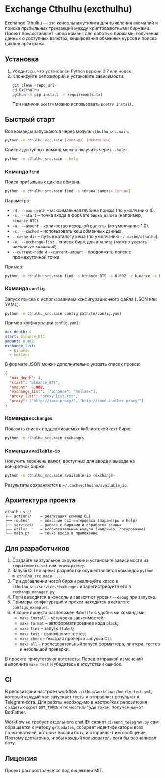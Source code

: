 # Exchange Cthulhu (excthulhu)

Exchange Cthulhu — это консольная утилита для выявления аномалий и поиска прибыльных транзакций между криптовалютными биржами. Проект предоставляет набор команд для работы с биржами, получения данных о доступных валютах, кеширования обменных курсов и поиска циклов арбитража.

## Установка

1. Убедитесь, что установлен Python версии 3.7 или новее.
2. Клонируйте репозиторий и установите зависимости:
   ```bash
   git clone <repo_url>
   cd ExCthulhu
   python -m pip install -r requirements.txt
   ```
   При наличии `poetry` можно использовать `poetry install`.

## Быстрый старт

Все команды запускаются через модуль `cthulhu_src.main`:

```bash
python -m cthulhu_src.main [КОМАНДА] [ПАРАМЕТРЫ]
```

Список доступных команд можно получить через `--help`:

```bash
python -m cthulhu_src.main --help
```

### Команда `find`

Поиск прибыльных циклов обмена.

```bash
python -m cthulhu_src.main find -s <биржа_валюта> [опции]
```

Параметры:
- `-d, --max-depth` – максимальная глубина поиска (по умолчанию 4).
- `-s, --start` – точка входа в формате `биржа_валюта` (например, `binance_BTC`).
- `-a, --amount` – количество исходной валюты (по умолчанию 1.0).
- `-c, --cached` – использовать кеш обменных данных.
- `--cache-dir` – путь к каталогу кеша (по умолчанию `~/.cache/cthulhu`).
- `-e, --exchange-list` – список бирж для анализа (можно указать несколько значений).
- `--current-node` и `--current-amount` – продолжить поиск с промежуточной точки.

Пример:
```bash
python -m cthulhu_src.main find -s binance_BTC -a 0.002 -e binance -e hollaex
```

### Команда `config`

Запуск поиска с использованием конфигурационного файла (JSON или YAML).

```bash
python -m cthulhu_src.main config path/to/config.yaml
```

Пример конфигурации `config.yaml`:
```yaml
max_depth: 4
start: binance_BTC
amount: 0.002
exchange_list:
  - binance
  - hollaex
```

В формате JSON можно дополнительно указать список прокси:
```json
{
  "max_depth": 4,
  "start": "binance_BTC",
  "amount": 0.002,
  "exchange_list": ["binance", "hollaex"],
  "proxy_list": "proxy_list.txt",
  "proxy": ["http://some.proxy/", "http://some.another.proxy/"]
}
```

### Команда `exchanges`

Показать список поддерживаемых библиотекой `ccxt` бирж:
```bash
python -m cthulhu_src.main exchanges
```

### Команда `available-io`

Получить перечень валют, доступных для ввода и вывода на конкретной бирже.
```bash
python -m cthulhu_src.main available-io <exchange>
```

Результаты сохраняются в `~/.cache/cthulhu/available_io`.

## Архитектура проекта

```
cthulhu_src/
├── actions/    – реализация команд CLI
├── routes/     – описание CLI-интерфейса (параметры и help)
├── services/   – работа с биржами и обработка данных
├── utils/      – вспомогательные модули (например, логирование)
└── main.py     – точка входа в приложение
```

## Для разработчиков

1. Создайте виртуальное окружение и установите зависимости из `requirements.txt` или через `poetry`.
2. Запуск CLI во время разработки осуществляется командой `python -m cthulhu_src.main ...`.
3. При добавлении новой биржи реализуйте класс в `cthulhu_src/services/exchanges` и зарегистрируйте его в `exchange_manager.py`.
4. Логи выводятся в консоль и зависят от уровня `--debug` при запуске.
5. Примеры конфигураций и прокси находятся в каталоге `configs_examples`.
6. В корне проекта расположен `Makefile` с удобными командами:
   - `make install` – установка зависимостей;
   - `make format` – автоформатирование кода `black`;
   - `make lint` – запуск `flake8`;
   - `make test` – выполнение тестов;
   - `make check` – быстрая проверка запуска CLI.
   - `make all` – последовательный запуск форматтера, линтера, тестов и небольшой проверки.

В проекте присутствуют автотесты. Перед отправкой изменений выполните `make test` и убедитесь в отсутствии ошибок.

## CI

В репозитории настроен workflow `.github/workflows/hourly-test.yml`, который каждый час запускает тесты и отправляет результат в Telegram‑бота. Для работы необходимо в настройках репозитория создать секрет `BOT_TOKEN` и поместить туда токен, полученный от BotFather.

Workflow не требует отдельного chat ID: скрипт `ci/send_telegram.py` сам обращается к методу `getUpdates`, собирает идентификаторы всех пользователей, которые писали боту, и отправляет им сообщение. Поэтому достаточно, чтобы каждый пользователь хотя бы раз написал боту.

## Лицензия

Проект распространяется под лицензией MIT.
